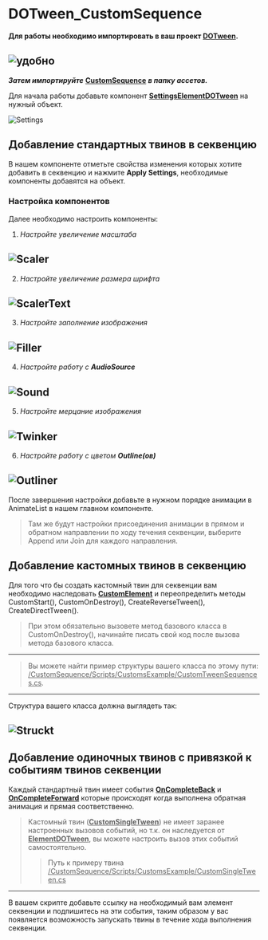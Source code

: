 # DOTween_CustomSequence

 **Для работы необходимо импортировать в ваш проект [DOTween](https://dotween.demigiant.com/).**
 
 ![удобно](https://dotween.demigiant.com/_imgs/splash_dotween.png)
 -------------------------------------------------------------------------------------------------------------------------------------------------------
 ***Затем импортируйте*** **<ins>CustomSequence</ins>** ***в папку ассетов.***
 
 Для начала работы добавьте компонент **<ins>SettingsElementDOTween</ins>** на нужный объект.
 
  ![Settings](https://github.com/danboxbet/DOTween_CustomSequence/assets/122733719/7bee4ff5-f9a2-47fe-9dab-e0b49cabd286)

 ## Добавление стандартных твинов в секвенцию
 В нашем компоненте отметьте свойства изменения которых хотите добавить в секвенцию и нажмите **Apply Settings**, необходимые компоненты добавятся на объект.
 ### Настройка компонентов
 Далее необходимо настроить компоненты:
 1. *Настройте увеличение масштаба*
 
 ![Scaler](https://github.com/danboxbet/DOTween_CustomSequence/assets/122733719/958661c1-2260-43db-8ff8-59d675f1411d)
 -------------------------------------------------------------------------------------------------------------------------------------------------------
 2. *Настройте увеличение размера шрифта*
 
 ![ScalerText](https://github.com/danboxbet/DOTween_CustomSequence/assets/122733719/4a62c2f8-01f2-4cf2-8354-661b3fff72ce)
 -------------------------------------------------------------------------------------------------------------------------------------------------------
 3. *Настройте заполнение изображения*
 
 ![Filler](https://github.com/danboxbet/DOTween_CustomSequence/assets/122733719/fd38d63a-4a6f-4152-ae40-8efd50bd18a4)
 -------------------------------------------------------------------------------------------------------------------------------------------------------
 4. *Настройте работу с **AudioSource***

 ![Sound](https://github.com/danboxbet/DOTween_CustomSequence/assets/122733719/b718322a-35a9-4885-95cf-6c62a77389ef)
 -------------------------------------------------------------------------------------------------------------------------------------------------------
 5. *Настройте мерцание изображения*

 ![Twinker](https://github.com/danboxbet/DOTween_CustomSequence/assets/122733719/6944c60e-0f91-498c-a762-1cb465e7847a)
 -------------------------------------------------------------------------------------------------------------------------------------------------------
 6. *Настройте работу с цветом **Outline(ов)***

 ![Outliner](https://github.com/danboxbet/DOTween_CustomSequence/assets/122733719/cac2af84-bbd6-455b-92e6-ba288d777ea7)
 -------------------------------------------------------------------------------------------------------------------------------------------------------
 После завершения настройки добавьте в нужном порядке анимации в AnimateList в нашем главном компоненте.
 > Там же будут настройки присоединения анимации в прямом и обратном направлении по ходу течения секвенции, выберите Append или Join для каждого направления.
 ## Добавление кастомных твинов в секвенцию
 Для того что бы создать кастомный твин для секвенции вам необходимо наследовать **<ins>CustomElement</ins>** и переопределить методы CustomStart(), CustomOnDestroy(), CreateReverseTween(), CreateDirectTween().
 > При этом обязательно вызовете метод базового класса в CustomOnDestroy(), начинайте писать свой код после вызова метода базового класса.
 -------------------------------------------------------------------------------------------------------------------------------------------------------
 > Вы можете найти пример структуры вашего класса по этому пути: <ins>/CustomSequence/Scripts/CustomsExample/CustomTweenSequences.cs</ins>.
 -------------------------------------------------------------------------------------------------------------------------------------------------------
 Структура вашего класса должна выглядеть так:
 
 ![Struckt](https://github.com/danboxbet/DOTween_CustomSequence/assets/122733719/c6045ffe-f36d-4997-b4b6-32b8423938de)
 -------------------------------------------------------------------------------------------------------------------------------------------------------

 ## Добавление одиночных твинов с привязкой к событиям твинов секвенции
 Каждый стандартный твин имеет события **<ins>OnCompleteBack</ins>** и **<ins>OnCompleteForward</ins>** которые происходят когда выполнена обратная анимация и прямая соответственно.
 > Кастомный твин (**<ins>CustomSingleTween</ins>**) не имеет заранее настроенных вызовов событий, но т.к. он наследуется от **<ins>ElementDOTween</ins>**, вы можете настроить вызов этих событий самостоятельно.
>> Путь к примеру твина <ins>/CustomSequence/Scripts/CustomsExample/CustomSingleTween.cs</ins>
 -------------------------------------------------------------------------------------------------------------------------------------------------------
 В вашем скрипте добавьте ссылку на необходимый вам элемент секвенции и подпишитесь на эти события, таким образом у вас появляется возможность запускать твины в течение хода выполнения секвенции.
